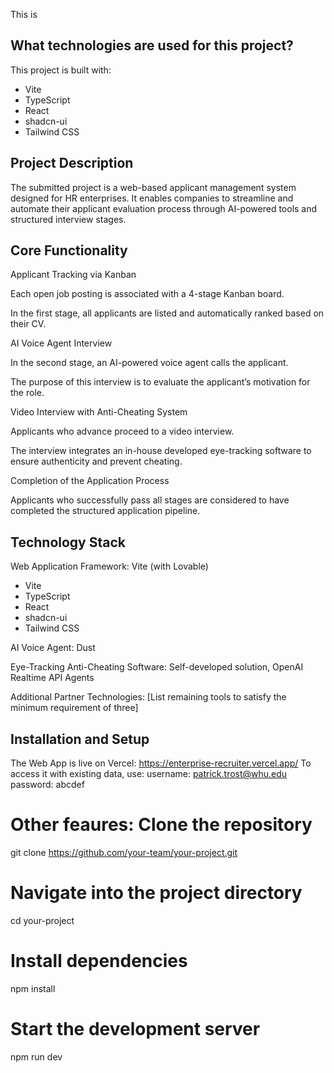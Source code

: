 This is 

## What technologies are used for this project?

This project is built with:

- Vite
- TypeScript
- React
- shadcn-ui
- Tailwind CSS


## Project Description

The submitted project is a web-based applicant management system designed for HR enterprises. It enables companies to streamline and automate their applicant evaluation process through AI-powered tools and structured interview stages.

## Core Functionality

Applicant Tracking via Kanban

Each open job posting is associated with a 4-stage Kanban board.

In the first stage, all applicants are listed and automatically ranked based on their CV.

AI Voice Agent Interview

In the second stage, an AI-powered voice agent calls the applicant.

The purpose of this interview is to evaluate the applicant’s motivation for the role.

Video Interview with Anti-Cheating System

Applicants who advance proceed to a video interview.

The interview integrates an in-house developed eye-tracking software to ensure authenticity and prevent cheating.

Completion of the Application Process

Applicants who successfully pass all stages are considered to have completed the structured application pipeline.

## Technology Stack

Web Application Framework: Vite (with Lovable)

- Vite
- TypeScript
- React
- shadcn-ui
- Tailwind CSS

AI Voice Agent: Dust

Eye-Tracking Anti-Cheating Software: Self-developed solution, OpenAI Realtime API Agents

Additional Partner Technologies: [List remaining tools to satisfy the minimum requirement of three]

## Installation and Setup
The Web App is live on Vercel: https://enterprise-recruiter.vercel.app/
To access it with existing data, use:
username: patrick.trost@whu.edu
password: abcdef

# Other feaures: Clone the repository
git clone https://github.com/your-team/your-project.git

# Navigate into the project directory
cd your-project

# Install dependencies
npm install

# Start the development server
npm run dev
